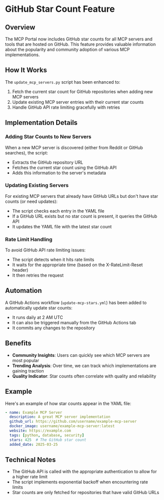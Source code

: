 # GitHub Star Count Feature

## Overview

The MCP Portal now includes GitHub star counts for all MCP servers and tools that are hosted on GitHub. This feature provides valuable information about the popularity and community adoption of various MCP implementations.

## How It Works

The `update_mcp_servers.py` script has been enhanced to:

1. Fetch the current star count for GitHub repositories when adding new MCP servers
2. Update existing MCP server entries with their current star counts
3. Handle GitHub API rate limiting gracefully with retries

## Implementation Details

### Adding Star Counts to New Servers

When a new MCP server is discovered (either from Reddit or GitHub searches), the script:

- Extracts the GitHub repository URL
- Fetches the current star count using the GitHub API
- Adds this information to the server's metadata

### Updating Existing Servers

For existing MCP servers that already have GitHub URLs but don't have star counts (or need updates):

- The script checks each entry in the YAML file
- If a GitHub URL exists but no star count is present, it queries the GitHub API
- It updates the YAML file with the latest star count

### Rate Limit Handling

To avoid GitHub API rate limiting issues:

- The script detects when it hits rate limits
- It waits for the appropriate time (based on the X-RateLimit-Reset header)
- It then retries the request

## Automation

A GitHub Actions workflow (`update-mcp-stars.yml`) has been added to automatically update star counts:

- It runs daily at 2 AM UTC
- It can also be triggered manually from the GitHub Actions tab
- It commits any changes to the repository

## Benefits

- **Community Insights**: Users can quickly see which MCP servers are most popular
- **Trending Analysis**: Over time, we can track which implementations are gaining traction
- **Quality Indicator**: Star counts often correlate with quality and reliability

## Example

Here's an example of how star counts appear in the YAML file:

```yaml
- name: Example MCP Server
  description: A great MCP server implementation
  github_url: https://github.com/username/example-mcp-server
  docker_image: username/example-mcp-server:latest
  website: https://example.com
  tags: [python, database, security]
  stars: 425  # The GitHub star count
  added_date: 2025-03-25
```

## Technical Notes

- The GitHub API is called with the appropriate authentication to allow for a higher rate limit
- The script implements exponential backoff when encountering rate limits
- Star counts are only fetched for repositories that have valid GitHub URLs
